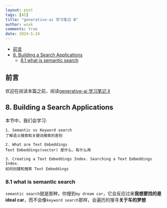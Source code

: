 ```yaml
---
layout: post
tags: [AI]
title: "generative-ai 学习笔记 Ⅲ"
author: wsxk
comments: true
date: 2024-5-24
---
```


- [前言](#前言)
- [8. Building a Search Applications](#8-building-a-search-applications)
  - [8.1 what is semantic search](#81-what-is-semantic-search)

## 前言<br>
欢迎在阅读本篇之前，阅读[generative-ai 学习笔记 Ⅱ](https://wsxk.github.io/generative_ai_2/)<br>

## 8. Building a Search Applications<br>
本节中，我们会学习:<br>
```
1. Semantic vs Keyword search
了解语义搜索和关键词搜索的差别

2. What are Text Embeddings
Text Embeddings(vector) 是什么，有什么用

3. Creating a Text Embeddings Index. Searching a Text Embeddings Index.
如何创建和搜索 Text Embeddings
```

### 8.1 what is semantic search<br>
`semantic search`就是那种，你搜到`my dream car`，它会反应过来**我想要找的是ideal car**，而不会像`keyword search`那样，会遍历的搜寻**关于车的梦想**<br>
